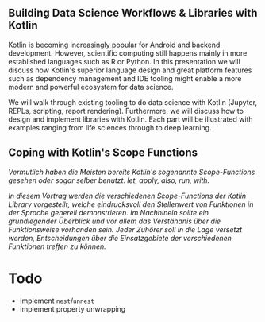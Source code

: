 

## Building Data Science Workflows & Libraries with Kotlin

Kotlin is becoming increasingly popular for Android and backend development. However, scientific computing still happens mainly in more established languages such as R or Python. In this presentation we will discuss how Kotlin's superior language design and great platform features such as dependency management and IDE tooling might enable a more modern and powerful ecosystem for data science.

We will walk through existing tooling to do data science with Kotlin (Jupyter, REPLs, scripting, report rendering). Furthermore, we will discuss how to design and implement libraries with Kotlin. Each part will be illustrated with examples ranging from life sciences through to deep learning.



## Coping with Kotlin's Scope Functions

*Vermutlich haben die Meisten bereits Kotlin's sogenannte Scope-Functions gesehen oder sogar selber benutzt: let, apply, also, run, with.*

*In diesem Vortrag werden die verschiedenen Scope-Functions der Kotlin Library vorgestellt, welche eindrucksvoll den Stellenwert von Funktionen* *in der Sprache generell demonstrieren. Im Nachhinein sollte ein grundlegender Überblick und vor allem das Verständnis über die Funktionsweise* *vorhanden sein. Jeder Zuhörer soll in die Lage versetzt werden, Entscheidungen über die Einsatzgebiete der verschiedenen Funktionen treffen zu können.*


# Todo

* implement `nest`/`unnest`
* implement property unwrapping

